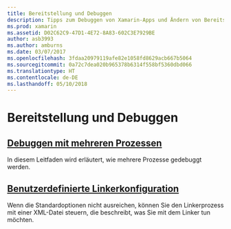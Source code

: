 ```yaml
---
title: Bereitstellung und Debuggen
description: Tipps zum Debuggen von Xamarin-Apps und Ändern von Bereitstellungskonfigurationen.
ms.prod: xamarin
ms.assetid: D02C62C9-47D1-4E72-8A83-602C3E7929BE
author: asb3993
ms.author: amburns
ms.date: 03/07/2017
ms.openlocfilehash: 3fdaa20979119afe82e1058fd8629acb667b5064
ms.sourcegitcommit: 0a72c7dea020b965378b6314f558bf5360dbd066
ms.translationtype: HT
ms.contentlocale: de-DE
ms.lasthandoff: 05/10/2018
---
```

# <a name="deployment--debugging"></a>Bereitstellung und Debuggen

## <a name="multi-process-debuggingmulti-process-debuggingmd"></a>[Debuggen mit mehreren Prozessen](multi-process-debugging.md)

In diesem Leitfaden wird erläutert, wie mehrere Prozesse gedebuggt werden.

## <a name="custom-linker-configurationlinkermd"></a>[Benutzerdefinierte Linkerkonfiguration](linker.md)

Wenn die Standardoptionen nicht ausreichen, können Sie den Linkerprozess mit einer XML-Datei steuern, die beschreibt, was Sie mit dem Linker tun möchten.
